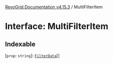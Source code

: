 [RevoGrid Documentation v4.15.3](README.md) / MultiFilterItem

# Interface: MultiFilterItem

## Indexable

 \[`prop`: `string`\]: [`FilterData`](Interface.FilterData.md)[]
